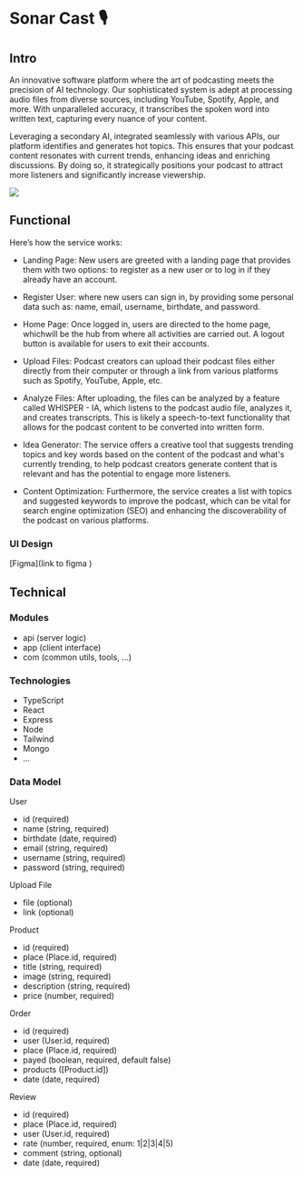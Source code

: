 # Sonar Cast  🎙️

## Intro

An innovative software platform where the art of podcasting meets the precision of AI technology. Our sophisticated system is adept at processing audio files from diverse sources, including YouTube, Spotify, Apple, and more. With unparalleled accuracy, it transcribes the spoken word into written text, capturing every nuance of your content.

Leveraging a secondary AI, integrated seamlessly with various APIs, our platform identifies and generates hot topics. This ensures that your podcast content resonates with current trends, enhancing ideas and enriching discussions. By doing so, it strategically positions your podcast to attract more listeners and significantly increase viewership.

![](https://media.giphy.com/media/GXRLwv0JGeLQiWipb8/giphy.gif?cid=ecf05e47pe2k824ndf2lkms60dx0vg133iaisn8rj2xdzxhr&ep=v1_gifs_search&rid=giphy.gif&ct=g)

## Functional
Here’s how the service works:

- Landing Page: New users are greeted with a landing page that provides them with two options: to register as a new user or to log in if they already have an account.

- Register User: where new users can sign in, by providing some personal data such as: name, email, username, birthdate, and password. 

- Home Page: Once logged in, users are directed to the home page, whichwill be the hub from where all activities are carried out. A logout button is available for users to exit their accounts.

- Upload Files: Podcast creators can upload their podcast files either directly from their computer or through a link from various platforms such as Spotify, YouTube, Apple, etc.

- Analyze Files: After uploading, the files can be analyzed by a feature called WHISPER - IA, which listens to the podcast audio file, analyzes it, and creates transcripts. This is likely a speech-to-text functionality that allows for the podcast content to be converted into written form.

- Idea Generator: The service offers a creative tool that suggests trending topics and key words based on the content of the podcast and what's currently trending, to help podcast creators generate content that is relevant and has the potential to engage more listeners.

- Content Optimization: Furthermore, the service creates a list with topics and suggested keywords to improve the podcast, which can be vital for search engine optimization (SEO) and enhancing the discoverability of the podcast on various platforms.

### UI Design

[Figma](link to figma )

## Technical

### Modules

- api (server logic)
- app (client interface)
- com (common utils, tools, ...)

### Technologies

- TypeScript
- React
- Express
- Node
- Tailwind
- Mongo
- ...

### Data Model

User
- id (required)
- name (string, required)
- birthdate (date, required)
- email (string, required)
- username (string, required)
- password (string, required)

Upload File
- file (optional)
- link (optional)

Product
- id (required)
- place (Place.id, required)
- title (string, required)
- image (string, required)
- description (string, required)
- price (number, required)

Order
- id (required)
- user (User.id, required)
- place (Place.id, required)
- payed (boolean, required, default false)
- products ([Product.id])
- date (date, required)

Review
- id (required)
- place (Place.id, required)
- user (User.id, required)
- rate (number, required, enum: 1|2|3|4|5)
- comment (string, optional)
- date (date, required)